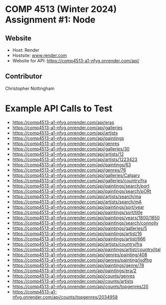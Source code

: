 # COMP 4513 (Winter 2024) Assignment #1: Node

## Website
- Host: Render
- Hostsite: www.render.com
- Website for API: https://comp4513-a1-nfyg.onrender.com/api/


## Contributor 
Christopher Nottingham 


# Example API Calls to Test
- https://comp4513-a1-nfyg.onrender.com/api/eras 
- https://comp4513-a1-nfyg.onrender.com/api/galleries 
- https://comp4513-a1-nfyg.onrender.com/api/artists
- https://comp4513-a1-nfyg.onrender.com/api/paintings
- https://comp4513-a1-nfyg.onrender.com/api/genres 
- https://comp4513-a1-nfyg.onrender.com/api/galleries/30
- https://comp4513-a1-nfyg.onrender.com/api/artists/12
- https://comp4513-a1-nfyg.onrender.com/api/artists/1223423
- https://comp4513-a1-nfyg.onrender.com/api/paintings/63
- https://comp4513-a1-nfyg.onrender.com/api/genres/76
- https://comp4513-a1-nfyg.onrender.com/api/galleries/Calgary
- https://comp4513-a1-nfyg.onrender.com/api/galleries/country/fra
- https://comp4513-a1-nfyg.onrender.com/api/paintings/search/port
- https://comp4513-a1-nfyg.onrender.com/api/paintings/search/pORt
- https://comp4513-a1-nfyg.onrender.com/api/artists/search/ma
- https://comp4513-a1-nfyg.onrender.com/api/artists/search/mA
- https://comp4513-a1-nfyg.onrender.com/api/paintings/sort/year
- https://comp4513-a1-nfyg.onrender.com/api/paintings/sort/title   
- https://comp4513-a1-nfyg.onrender.com/api/paintings/years/1800/1850
- https://comp4513-a1-nfyg.onrender.com/api/paintings/search/connolly
- https://comp4513-a1-nfyg.onrender.com/api/paintings/galleries/5
- https://comp4513-a1-nfyg.onrender.com/api/paintings/artist/16
- https://comp4513-a1-nfyg.onrender.com/api/paintings/artist/666
- https://comp4513-a1-nfyg.onrender.com/api/artists/country/fra
- https://comp4513-a1-nfyg.onrender.com/api/paintings/artist/country/ital
- https://comp4513-a1-nfyg.onrender.com/api/genres/painting/408
- https://comp4513-a1-nfyg.onrender.com/api/genres/painting/jsdfhg
- https://comp4513-a1-nfyg.onrender.com/api/paintings/genre/78
- https://comp4513-a1-nfyg.onrender.com/api/paintings/era/2
- https://comp4513-a1-nfyg.onrender.com/api/counts/genres
- https://comp4513-a1-nfyg.onrender.com/api/counts/artists
- https://comp4513-a1-nfyg.onrender.com/api/counts/topgenres/20
- https://comp4513-a1-nfyg.onrender.com/api/counts/topgenres/2034958

